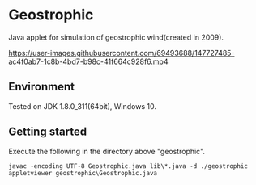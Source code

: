 # Geostrophic
Java applet for simulation of geostrophic wind(created in 2009).

https://user-images.githubusercontent.com/69493688/147727485-ac4f0ab7-1c8b-4bd7-b98c-41f664c928f6.mp4

## Environment
Tested on JDK 1.8.0_311(64bit), Windows 10.

## Getting started

Execute the following in the directory above "geostrophic".

```
javac -encoding UTF-8 Geostrophic.java lib\*.java -d ./geostrophic
appletviewer geostrophic\Geostrophic.java
```

